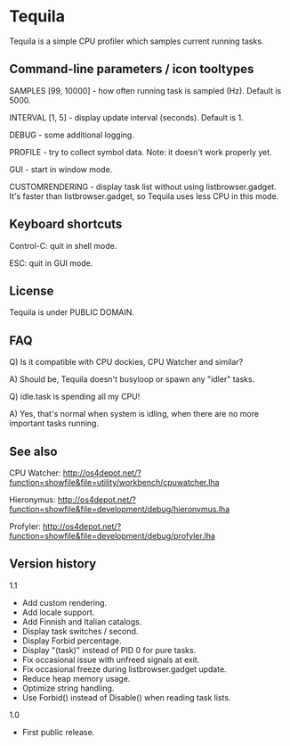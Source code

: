 # Tequila

Tequila is a simple CPU profiler which samples current running tasks.


## Command-line parameters / icon tooltypes

SAMPLES [99, 10000] - how often running task is sampled (Hz). Default is 5000.

INTERVAL [1, 5] - display update interval (seconds). Default is 1.

DEBUG - some additional logging.

PROFILE - try to collect symbol data. Note: it doesn't work properly yet.

GUI - start in window mode.

CUSTOMRENDERING - display task list without using listbrowser.gadget. It's faster
                  than listbrowser.gadget, so Tequila uses less CPU in this mode.


## Keyboard shortcuts

Control-C: quit in shell mode.

ESC: quit in GUI mode.


## License

Tequila is under PUBLIC DOMAIN.


## FAQ

Q) Is it compatible with CPU dockies, CPU Watcher and similar?

A) Should be, Tequila doesn't busyloop or spawn any "idler" tasks.

Q) idle.task is spending all my CPU!

A) Yes, that's normal when system is idling, when there are no more important tasks running.


## See also

CPU Watcher: http://os4depot.net/?function=showfile&file=utility/workbench/cpuwatcher.lha

Hieronymus: http://os4depot.net/?function=showfile&file=development/debug/hieronymus.lha

Profyler: http://os4depot.net/?function=showfile&file=development/debug/profyler.lha


## Version history

1.1
- Add custom rendering.
- Add locale support.
- Add Finnish and Italian catalogs.
- Display task switches / second.
- Display Forbid percentage.
- Display "(task)" instead of PID 0 for pure tasks.
- Fix occasional issue with unfreed signals at exit.
- Fix occasional freeze during listbrowser.gadget update.
- Reduce heap memory usage.
- Optimize string handling.
- Use Forbid() instead of Disable() when reading task lists.

1.0
- First public release.
